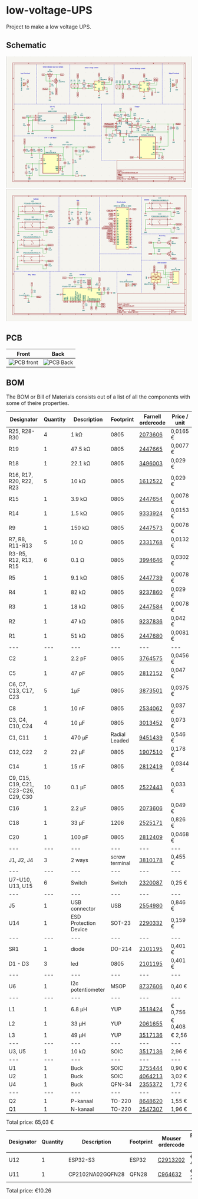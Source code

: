 # low-voltage-UPS
Project to make a low voltage UPS.

## Schematic

![SchematicPage1](img/schematic-page-1.png)
![SchematicPage2](img/schematic-page-2.png)

## PCB

| Front | Back |
|---|---|
| ![PCB front](img/pcbFront.png) | ![PCB Back](img/pcbBack.png) |

## BOM

The BOM or Bill of Materials consists out of a list of all the components with some of theire properties. 

| Designator | Quantity | Description | Footprint | Farnell ordercode | Price / unit |
|---|---|---|---|---|---|
| R25, R28-R30 | 4 | 1 kΩ | 0805 | [2073606](https://be.farnell.com/multicomp/mcmr08x1001ftl/res-1k-1-0-125w-0805-ceramic/dp/2073606) | 0,0165 € |
| R19 | 1 | 47.5 kΩ | 0805 | [2447665](https://be.farnell.com/multicomp/mcwr08x4752ftl/res-47k5-1-0-125w-thick-film/dp/2447665) | 0,0077 € |
| R18 | 1 | 22.1 kΩ | 0805 | [3496003](https://be.farnell.com/yageo/rc0805fr-0722k1l/res-22k1-1-0-125w-0805-thick-film/dp/3496003) | 0,029 € |
| R16, R17, R20, R22, R23 | 5 | 10 kΩ | 0805 | [1612522](https://be.farnell.com/bourns/cr0805-fx-1002elf/res-10k-1-0-125w-0805-thick-film/dp/1612522) | 0,029 € |
| R15 | 1 | 3.9 kΩ | 0805 | [2447654](https://be.farnell.com/multicomp/mcwr08x3901ftl/res-3k9-1-0-125w-thick-film/dp/2447654) | 0,0078 € |
| R14 | 1 | 1.5 kΩ | 0805 | [9333924](https://be.farnell.com/multicomp/mc01w080551k5/res-1k5-5-0-1w-0805-thick-film/dp/9333924) | 0,0153 € |
| R9 | 1 | 150 kΩ | 0805 | [2447573](https://be.farnell.com/multicomp/mcwr08x1503ftl/res-150k-1-0-125w-thick-film/dp/2447573) | 0,0078 € |
| R7, R8, R11-R13 | 5 | 10 Ω | 0805 | [2331768](https://be.farnell.com/te-connectivity/crgh0805j10r/res-10r-5-0-33w-0805-thick-film/dp/2331768) | 0,0132 € |
| R3-R5, R12, R13, R15 | 6 | 0.1 Ω | 0805 | [3994646](https://be.farnell.com/walsin/ww08xr100ftl/res-r100-0-125w-0805-thick-film/dp/3994646?st=shunt%20resistor) | 0,0302 € |
| R5 | 1 | 9.1 kΩ | 0805 | [2447739](https://be.farnell.com/multicomp/mcwr08x9101ftl/res-9k1-1-0-125w-thick-film/dp/2447739) | 0,0078 € |
| R4 | 1 | 82 kΩ | 0805 | [9237860](https://be.farnell.com/yageo/rc0805fr-0782kl/res-82k-1-0-125w-0805-thick-film/dp/9237860) | 0,029 € |
| R3 | 1 | 18 kΩ | 0805 | [2447584](https://be.farnell.com/multicomp/mcwr08x1802ftl/res-18k-1-0-125w-thick-film/dp/2447584) | 0,0078 € |
| R2 | 1 | 47 kΩ | 0805 | [9237836](https://be.farnell.com/yageo/rc0805fr-0747kl/res-47k-1-0-125w-0805-thick-film/dp/9237836) | 0,042 € |
| R1 | 1 | 51 kΩ | 0805 | [2447680](https://be.farnell.com/multicomp/mcwr08x5102ftl/res-51k-1-0-125w-0805-thick-film/dp/2447680) | 0,0081 € |
|---|---|---|---|---|---|
| C2 | 1 | 2.2 pF | 0805 | [3764575](https://be.farnell.com/yageo/cc0805crnpo9bn2r2/cap-2-2pf-50v-mlcc-0805/dp/3764575) | 0,0456 € |
| C5 | 1 | 47 pF | 0805 | [2812152](https://be.farnell.com/wurth-elektronik/885012007032/cap-47pf-25v-5-c0g-np0-0805/dp/2812152) | 0,047 € |
| C6, C7, C13, C17, C23 | 5 | 1μF | 0805 | [3873501](https://be.farnell.com/yageo/cc0805kkx6s8bb105/cap-1uf-25v-mlcc-0805/dp/3873501) | 0,0375 € |
| C8 | 1 | 10 nF | 0805 | [2534062](https://be.farnell.com/wurth-elektronik/885012207066/cap-0-01-f-25v-10-x7r-0805/dp/2534062) | 0,037 € |
| C3, C4, C10, C24 | 4 | 10 μF | 0805 | [3013452](https://be.farnell.com/samsung-electro-mechanics/cl21a106kaynnne/cap-10uf-25v-mlcc-0805/dp/3013452) | 0,073 € |
| C1, C11 | 1 | 470 μF | Radial Leaded | [9451439](https://be.farnell.com/multicomp/mcgpr50v477m13x21/cap-470-f-50v-20/dp/9451439) | 0,546 € |
| C12, C22 | 2 | 22 μF | 0805 | [1907510](https://be.farnell.com/murata/grm21br61e226me44l/cap-22-f-25v-20-x5r-0805/dp/1907510) | 0,178 € |
| C14 | 1 | 15 nF | 0805 | [2812419](https://be.farnell.com/wurth-elektronik/885012207067/cap-0-015-f-25v-10-x7r-0805/dp/2812419) | 0,0344 € |
| C9, C15, C19, C21, C23-C26, C29, C30 | 10 | 0.1 μF | 0805 | [2522443](https://be.farnell.com/kemet/c0805c104z3vactu/cap-0-1-f-25v-y5v-0805/dp/2522443) | 0,033 € |
| C16 | 1 | 2.2 μF | 0805 | [2073606](https://be.farnell.com/samsung-electro-mechanics/cl21a225kafnnne/cap-2-2uf-25v-mlcc-0805/dp/3013458) | 0,049 € |
| C18 | 1 | 33 μF | 1206 | [2525171](https://be.farnell.com/tdk/c3216x5r1e336m160ac/cap-33-f-25v-20-x5r-1206/dp/2525171) | 0,826 € |
| C20 | 1 | 100 pF | 0805 | [2812409](https://be.farnell.com/wurth-elektronik/885012207054/cap-100pf-25v-10-x7r-0805/dp/2812409) | 0,0468 € |
|---|---|---|---|---|---|
| J1, J2, J4 | 3 | 2 ways | screw terminal | [3810178](https://be.farnell.com/amphenol-anytek/yo0221500000g/tb-wire-to-brd-r-a-2way-16awg/dp/3810178) | 0,455 € |
|---|---|---|---|---|---|
| U7-U10, U13, U15 | 6 | Switch | Switch | [2320087](https://be.farnell.com/c-k-components/pts645sm43smtr92lfs/switch-spst-0-05a-12vdc-smd-4/dp/2320087) | 0,25 € |
|---|---|---|---|---|---|
| J5 | 1 | USB connector | USB | [2554980](https://be.farnell.com/hirose-hrs/zx62d-b-5p8-30/micro-usb-2-0-type-b-rcpt-smt/dp/2554980?st=zx62d-b-5p8) | 0,846 € |
| U14 | 1 | ESD Protection Device | SOT-23 | [2290332](https://be.farnell.com/kingbright/kp-2012seck/led-0805-250mcd-orange/dp/2290332) | 0,159 € |
|---|---|---|---|---|---|
| SR1 | 1 | diode | DO-214 | [2101195](https://be.farnell.com/multicomp/ss34a/diode-rectifier-3a-40v-do-214ac/dp/2101195?st=ss34) | 0,401 € |
| D1 - D3 | 3 | led | 0805 | [2101195](https://be.farnell.com/multicomp/ss34a/diode-rectifier-3a-40v-do-214ac/dp/2101195?st=ss34) | 0,401 € |
|---|---|---|---|---|---|
| U6 | 1 | I2c potentiometer | MSOP | [8737606](https://be.farnell.com/microchip/mcp4531-103e-ms/dpot-single-7bit-v-i2c-8msop/dp/1698946?st=digital%20potentiometer) |0,40 € |
|---|---|---|---|---|---|
| L1 | 1 | 6.8 μH | YUP | [3518424](https://nl.farnell.com/wurth-elektronik/7447720068/inductor-6-8uh-unshielded-3-9a/dp/3518424) | € 0,756 |
| L2 | 1 | 33 μH | YUP | [2061655](https://nl.farnell.com/bourns/srn6045-330m/inductor-33uh-semi-shielded-power/dp/2061655) | € 0,408 |
| L3 | 1 | 49 μH | YUP | [3517136](https://nl.farnell.com/wurth-elektronik/744132/toroidal-inductor-49uh-5-8a-tht/dp/3517136) | € 2,56 |
|---|---|---|---|---|---|
| U3, U5 | 1 | 10 kΩ | SOIC | [3517136](https://be.farnell.com/texas-instruments/ina219bidr/current-power-monitor-11khz-soic/dp/3118166?st=ina219) | 2,96 € |
|---|---|---|---|---|---|
| U1 | 1 | Buck | SOIC | [3755444](https://be.farnell.com/diodes-inc/pam2421aecadjr/dc-dc-conv-boost-520khz-40-to/dp/3755444?st=pam2421) | 0,90 € |
| U2 | 1 | Buck| SOIC | [4064213](https://be.farnell.com/stmicroelectronics/l6981c33dr/dc-dc-conv-sync-buck-400khz-150deg/dp/4064213?st=l6981c) | 3,02 € |
| U4 | 1 | Buck | QFN-34 | [2355372](https://be.farnell.com/onsemi/fan23sv10mmpx/buck-synch-adj-10a-1-5mhz-34pqfn/dp/2355372?st=fan23sv10m) | 1,72 € |
|---|---|---|---|---|---|
| Q2 | 1 | P-kanaal | TO-220 | [8648620](https://be.farnell.com/infineon/irf9540npbf/mosfet-p-100v-23a-to-220/dp/8648620) | 1,55 € |
| Q1 | 1 | N-kanaal | TO-220 | [2547307](https://be.farnell.com/vishay/irfz34pbf/mosfet-n-ch-60v-30a-to-220ab-3/dp/2547307) | 1,96 € |

Total price: 65,03 €

| Designator | Quantity | Description | Footprint | Mouser ordercode | Price / unit |
|---|---|---|---|---|---|
| U12 | 1 | ESP32-S3 | ESP32 | [C2913202](https://www.lcsc.com/product-detail/WiFi-Modules_Espressif-Systems-ESP32-S3-WROOM-1-N16R8_C2913202.html) | € 4.83 |
| U11 | 1 | CP2102NA02GQFN28 | QFN28 | [C964632](https://www.lcsc.com/product-detail/USB-ICs_SILICON-LABS-CP2102N-A02-GQFN28R_C964632.html) | € 2.60 |

Total price: €10.26
